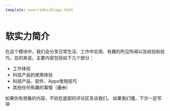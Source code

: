 ```yaml
---
template: overrides/blogs.html
---
```


# 软实力简介

在这个模块中，我们会分享日常生活、工作中实用、有趣的所见所闻以及经验和技巧。总的来说，主要内容包括如下几个部分：

- 工作体验
- 科技产品的使用体验
- 科技产品、软件、Apps使用技巧
- 其他任何有趣的事情（~~灌水~~）

如果你有想看的内容，不妨在底部的评论区告诉我们。 如果我们懂，下次一定写 :smile: 
